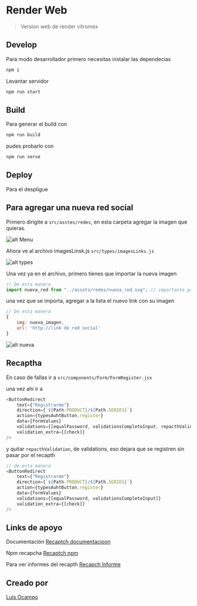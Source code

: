 # Render Web 
> Version web de render vitromex

## Develop
Para modo desarrollador primero necesitas instalar las dependecias

```bash
npm i
```

Levantar servidor
```bash
npm run start
```

## Build
Para generar el build con 


```bash
npm run build
```

pudes probarlo con 


```bash
npm run serve
```

## Deploy
Para el despligue


## Para agregar una nueva red social
Primero dirigite a `src/asstes/redes`, en esta carpeta agregar la imagen que quieras.

![alt Menu](https://gitlab.com/inmersys/render-web-vitromex-web/-/raw/feature/test2/src/assets/readme/redes.png)

Ahora ve al archivo imagesLinsk.js `src/types/imagesLinks.js`

![alt types](https://gitlab.com/inmersys/render-web-vitromex-web/-/raw/feature/test2/src/assets/readme/types.png)

Una vez ya en el archivo, primero tienes que importar la nueva imagen

```js
// De esta manera
import nueva_red from "../assets/redes/nueva_red.svg"; // importante poner la extension de la imagen [svg,png,jpg]
```

una vez que se importa, agregar a la lista el nuevo link con su imagen

```js
// De esta manera
{
    img: nueva_imagen,
    url: 'http://link de red social'
}
```

![alt nueva](https://gitlab.com/inmersys/render-web-vitromex-web/-/raw/feature/test2/src/assets/readme/nuevered.png)

## Recaptha
En caso de fallas ir a `src/components/Form/FormRegister.jsx`

una vez ahi ir a 

```js
<ButtonRedirect
    text={"Registrarme"}
    direction={`${Path.PRODUCT}/${Path.SERIES}`}
    action={typesAuhtButton.register}
    data={formValues}
    validations={[equalPassword, validationsCompleteInput, repacthValidation]}
    validation_extra={[check]}
/>
```

y quitar `repacthValidation`, de validations, eso dejara que se registren sin pasar por el recapth

```js
// de esta manera
<ButtonRedirect
    text={"Registrarme"}
    direction={`${Path.PRODUCT}/${Path.SERIES}`}
    action={typesAuhtButton.register}
    data={formValues}
    validations={[equalPassword, validationsCompleteInput]}
    validation_extra={[check]}
/>
```

## Links de apoyo
Documentación
[Recaptch documentacioon](https://developers.google.com/recaptcha/intro)

Npm recapcha
[Recaptch npm](https://www.npmjs.com/package/reaptcha)

Para ver informes del recapth
[Recapch Informe](https://www.google.com/recaptcha/admin/site/516756845)


## Creado por

[Luis Ocampo](https://github.com/Luis-Blash)


